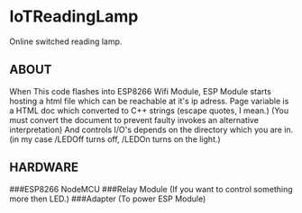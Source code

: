 # IoTReadingLamp
Online switched reading lamp.

## ABOUT
  When This code flashes into ESP8266 Wifi Module, ESP Module starts hosting a html file which can be reachable at it's ip adress.
  Page variable is a HTML doc which converted to C++ strings (escape quotes, I mean.) (You must convert the document to prevent faulty invokes an alternative interpretation)
  And controls I/O's depends on the directory which you are in. (in my case /LEDOff turns off, /LEDOn turns on the light.)
  
## HARDWARE
  ###ESP8266 NodeMCU
  ###Relay Module (If you want to control something more then LED.)
  ###Adapter (To power ESP Module)
